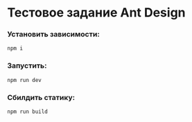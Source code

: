 # Тестовое задание Ant Design

### Установить зависимости:

    npm i

### Запустить:

    npm run dev

### Сбилдить статику:

    npm run build
